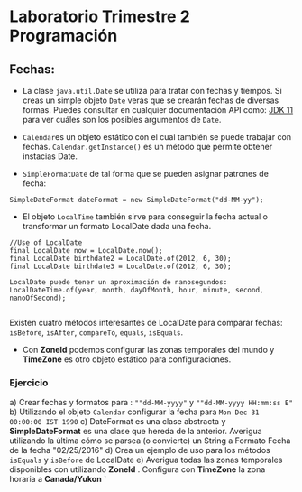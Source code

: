 # Laboratorio Trimestre 2 Programación

## Fechas:

* La clase `java.util.Date` se utiliza para tratar con fechas y tiempos. Si creas un simple objeto `Date` verás que se 
crearán fechas de diversas formas. Puedes consultar en cualquier documentación API como:
[JDK 11](https://docs.oracle.com/en/java/javase/11/docs/api/index.html) para ver cuáles son los posibles argumentos de `Date`.

* `Calendar`es un objeto estático con el cual también se puede trabajar con fechas. `Calendar.getInstance()` es un método que permite 
obtener instacias Date. 

* `SimpleFormatDate` de tal forma que se pueden asignar patrones de fecha:

```
SimpleDateFormat dateFormat = new SimpleDateFormat("dd-MM-yy");
```
* El objeto `LocalTime` también sirve para conseguir la fecha actual o transformar un formato LocalDate dada una fecha.

```
//Use of LocalDate
final LocalDate now = LocalDate.now();
final LocalDate birthdate2 = LocalDate.of(2012, 6, 30);
final LocalDate birthdate3 = LocalDate.of(2012, 6, 30);

LocalDate puede tener un aproximación de nanosegundos:
LocalDateTime.of(year, month, dayOfMonth, hour, minute, second, nanoOfSecond);


```

Existen cuatro métodos interesantes de LocalDate para comparar fechas:
`isBefore`, `isAfter`, `compareTo`, `equals`, `isEquals`.

* Con **ZoneId** podemos configurar las zonas temporales del mundo y **TimeZone** es otro objeto estático para configuraciones. 

### Ejercicio

a) Crear fechas y formatos para : `""dd-MM-yyyy"` y `""dd-MM-yyyy HH:mm:ss E"`
b) Utilizando el objeto `Calendar` configurar la fecha para  `Mon Dec 31 00:00:00 IST 1990`
c) DateFormat es una clase abstracta y **SimpleDateFormat** es una clase que hereda de la anterior. Averigua utilizando la última cómo se parsea (o convierte) un String a Formato Fecha de la fecha  "02/25/2016"
d) Crea un ejemplo de uso para los métodos `isEquals` y `isBefore` de LocalDate
e) Averigua todas las zonas temporales disponibles con utilizando **ZoneId** . Configura con **TimeZone** la zona horaria a **Canada/Yukon**
`
